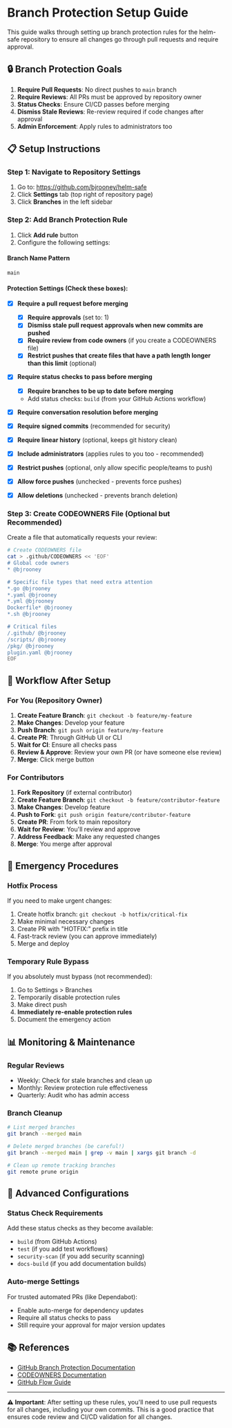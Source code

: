 # Branch Protection Setup Guide

This guide walks through setting up branch protection rules for the helm-safe repository to ensure all changes go through pull requests and require approval.

## 🔒 Branch Protection Goals

1. **Require Pull Requests**: No direct pushes to `main` branch
2. **Require Reviews**: All PRs must be approved by repository owner
3. **Status Checks**: Ensure CI/CD passes before merging
4. **Dismiss Stale Reviews**: Re-review required if code changes after approval
5. **Admin Enforcement**: Apply rules to administrators too

## 📋 Setup Instructions

### Step 1: Navigate to Repository Settings

1. Go to: https://github.com/bjrooney/helm-safe
2. Click **Settings** tab (top right of repository page)
3. Click **Branches** in the left sidebar

### Step 2: Add Branch Protection Rule

1. Click **Add rule** button
2. Configure the following settings:

#### Branch Name Pattern
```
main
```

#### Protection Settings (Check these boxes):

- [x] **Require a pull request before merging**
  - [x] **Require approvals** (set to: 1)
  - [x] **Dismiss stale pull request approvals when new commits are pushed**
  - [x] **Require review from code owners** (if you create a CODEOWNERS file)
  - [x] **Restrict pushes that create files that have a path length longer than this limit** (optional)

- [x] **Require status checks to pass before merging**
  - [x] **Require branches to be up to date before merging**
  - Add status checks: `build` (from your GitHub Actions workflow)

- [x] **Require conversation resolution before merging**

- [x] **Require signed commits** (recommended for security)

- [x] **Require linear history** (optional, keeps git history clean)

- [x] **Include administrators** (applies rules to you too - recommended)

- [x] **Restrict pushes** (optional, only allow specific people/teams to push)

- [x] **Allow force pushes** (unchecked - prevents force pushes)

- [x] **Allow deletions** (unchecked - prevents branch deletion)

### Step 3: Create CODEOWNERS File (Optional but Recommended)

Create a file that automatically requests your review:

```bash
# Create CODEOWNERS file
cat > .github/CODEOWNERS << 'EOF'
# Global code owners
* @bjrooney

# Specific file types that need extra attention
*.go @bjrooney
*.yaml @bjrooney
*.yml @bjrooney
Dockerfile* @bjrooney
*.sh @bjrooney

# Critical files
/.github/ @bjrooney
/scripts/ @bjrooney
/pkg/ @bjrooney
plugin.yaml @bjrooney
EOF
```

## 🔄 Workflow After Setup

### For You (Repository Owner)

1. **Create Feature Branch**: `git checkout -b feature/my-feature`
2. **Make Changes**: Develop your feature
3. **Push Branch**: `git push origin feature/my-feature`
4. **Create PR**: Through GitHub UI or CLI
5. **Wait for CI**: Ensure all checks pass
6. **Review & Approve**: Review your own PR (or have someone else review)
7. **Merge**: Click merge button

### For Contributors

1. **Fork Repository** (if external contributor)
2. **Create Feature Branch**: `git checkout -b feature/contributor-feature`
3. **Make Changes**: Develop feature
4. **Push to Fork**: `git push origin feature/contributor-feature`
5. **Create PR**: From fork to main repository
6. **Wait for Review**: You'll review and approve
7. **Address Feedback**: Make any requested changes
8. **Merge**: You merge after approval

## 🚨 Emergency Procedures

### Hotfix Process
If you need to make urgent changes:

1. Create hotfix branch: `git checkout -b hotfix/critical-fix`
2. Make minimal necessary changes
3. Create PR with "HOTFIX:" prefix in title
4. Fast-track review (you can approve immediately)
5. Merge and deploy

### Temporary Rule Bypass
If you absolutely must bypass (not recommended):

1. Go to Settings > Branches
2. Temporarily disable protection rules
3. Make direct push
4. **Immediately re-enable protection rules**
5. Document the emergency action

## 📊 Monitoring & Maintenance

### Regular Reviews
- Weekly: Check for stale branches and clean up
- Monthly: Review protection rule effectiveness
- Quarterly: Audit who has admin access

### Branch Cleanup
```bash
# List merged branches
git branch --merged main

# Delete merged branches (be careful!)
git branch --merged main | grep -v main | xargs git branch -d

# Clean up remote tracking branches
git remote prune origin
```

## 🔧 Advanced Configurations

### Status Check Requirements
Add these status checks as they become available:
- `build` (from GitHub Actions)
- `test` (if you add test workflows)
- `security-scan` (if you add security scanning)
- `docs-build` (if you add documentation builds)

### Auto-merge Settings
For trusted automated PRs (like Dependabot):
- Enable auto-merge for dependency updates
- Require all status checks to pass
- Still require your approval for major version updates

## 📚 References

- [GitHub Branch Protection Documentation](https://docs.github.com/en/repositories/configuring-branches-and-merges-in-your-repository/defining-the-mergeability-of-pull-requests/about-protected-branches)
- [CODEOWNERS Documentation](https://docs.github.com/en/repositories/managing-your-repositorys-settings-and-features/customizing-your-repository/about-code-owners)
- [GitHub Flow Guide](https://guides.github.com/introduction/flow/)

---

**⚠️ Important**: After setting up these rules, you'll need to use pull requests for all changes, including your own commits. This is a good practice that ensures code review and CI/CD validation for all changes.